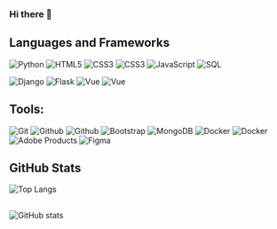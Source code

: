 ### Hi there 👋

<!--
**hyggebox/hyggebox** is a ✨ _special_ ✨ repository because its `README.md` (this file) appears on your GitHub profile.

Here are some ideas to get you started:

- 🔭 I’m currently working on ...
- 🌱 I’m currently learning ...
- 👯 I’m looking to collaborate on ...
- 🤔 I’m looking for help with ...
- 💬 Ask me about ...
- 📫 How to reach me: ...
- 😄 Pronouns: ...
- ⚡ Fun fact: ...
-->




## Languages and Frameworks
![Python](https://img.shields.io/badge/-Python-18191b?style=flat-square&logo=python)
![HTML5](https://img.shields.io/badge/-HTML5-18191b?style=flat-square&logo=html5)
![CSS3](https://img.shields.io/badge/-CSS-18191b?style=flat-square&logo=css3)
![CSS3](https://img.shields.io/badge/-SASS-18191b?style=flat-square&logo=sass)
![JavaScript](https://img.shields.io/badge/-JavaScript-18191b?style=flat-square&logo=javascript)
![SQL](https://img.shields.io/badge/-SQL-18191b?style=flat-square&logo=mysql)

![Django](https://img.shields.io/badge/-Django-18191b?style=flat-square&logo=Django)
![Flask](https://img.shields.io/badge/-Flask-18191b?style=flat-square&logo=Flask)
![Vue](https://img.shields.io/badge/-Vue.js-18191b?style=flat-square&logo=Vue.js)
![Vue](https://img.shields.io/badge/-Node.js-18191b?style=flat-square&logo=Node.js)

## Tools:

![Git](https://img.shields.io/badge/-Git-18191b?style=flat-square&logo=git)
![Github](https://img.shields.io/badge/-Github-18191b?style=flat-square&logo=github)
![Github](https://img.shields.io/badge/-GitLab-18191b?style=flat-square&logo=gitlab) 
![Bootstrap](https://img.shields.io/badge/-Bootstrap-18191b?style=flat-square&logo=Bootstrap)
![MongoDB](https://img.shields.io/badge/-MongoDB-18191b?style=flat-square&logo=MongoDB)
![Docker](https://img.shields.io/badge/-Docker-18191b?style=flat-square&logo=Docker)
![Docker](https://img.shields.io/badge/-Kubernetes-18191b?style=flat-square&logo=Kubernetes)
![Adobe Products](https://img.shields.io/badge/-Adobe_Products-18191b?style=flat-square&logo=Adobe)
![Figma](https://img.shields.io/badge/-Figma-18191b?style=flat-square&logo=Figma)

## GitHub Stats

![Top Langs](https://github-readme-stats.vercel.app/api/top-langs/?username=hyggebox&theme=transparent&hide=Procfile&langs_count=4&layout=compact)

## 

![GitHub stats](https://github-readme-stats.vercel.app/api?username=hyggebox&show_icons=true&theme=transparent&hide=stars)
